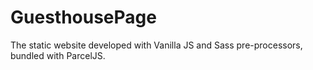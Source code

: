 # GuesthousePage
The static website developed with Vanilla JS and Sass pre-processors, bundled with ParcelJS.
